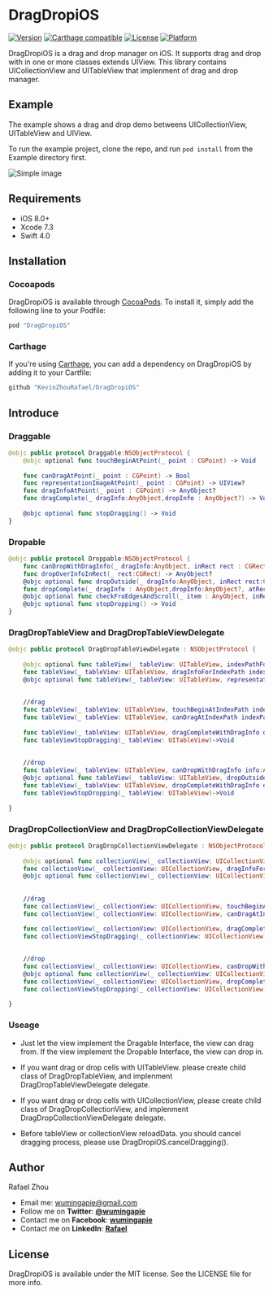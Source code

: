 # DragDropiOS


[![Version](https://img.shields.io/cocoapods/v/DragDropiOS.svg?style=flat)](http://cocoapods.org/pods/DragDropiOS)
[![Carthage compatible](https://img.shields.io/badge/Carthage-compatible-4BC51D.svg?style=flat)](https://github.com/Carthage/ActiveSQLite)
[![License](https://img.shields.io/cocoapods/l/DragDropiOS.svg?style=flat)](http://cocoapods.org/pods/DragDropiOS)
[![Platform](https://img.shields.io/cocoapods/p/DragDropiOS.svg?style=flat)](http://cocoapods.org/pods/DragDropiOS)

DragDropiOS is a drag and drop manager on iOS. 
It supports drag and drop with in one or more classes extends UIView.
This library contains  UICollectionView and UITableView that implenment of drag and drop manager.



## Example

The example shows a drag and drop demo betweens UICollectionView, UITableView and UIView.

To run the example project, clone the repo, and run `pod install` from the Example directory first.

![Simple image](https://raw.githubusercontent.com/KevinZhouRafael/DragDropiOS/master/dragdropdemo.gif)


## Requirements

- iOS 8.0+  
- Xcode 7.3
- Swift 4.0

## Installation

### Cocoapods

DragDropiOS is available through [CocoaPods](http://cocoapods.org). To install
it, simply add the following line to your Podfile:

```ruby
pod "DragDropiOS"
```
### Carthage

If you're using [Carthage](https://github.com/Carthage/Carthage), you can add a dependency on DragDropiOS by adding it to your Cartfile:

```ruby
github "KevinZhouRafael/DragDropiOS"
```


## Introduce

### Draggable

```swift
@objc public protocol Draggable:NSObjectProtocol {
    @objc optional func touchBeginAtPoint(_ point : CGPoint) -> Void
    
    func canDragAtPoint(_ point : CGPoint) -> Bool
    func representationImageAtPoint(_ point : CGPoint) -> UIView?
    func dragInfoAtPoint(_ point : CGPoint) -> AnyObject?
    func dragComplete(_ dragInfo:AnyObject,dropInfo : AnyObject?) -> Void
    
    @objc optional func stopDragging() -> Void
}
```

### Dropable

```swift
@objc public protocol Droppable:NSObjectProtocol {
    func canDropWithDragInfo(_ dragInfo:AnyObject, inRect rect : CGRect) -> Bool
    func dropOverInfoInRect(_ rect:CGRect) -> AnyObject?
    @objc optional func dropOutside(_ dragInfo:AnyObject, inRect rect:CGRect)->Void
    func dropComplete(_ dragInfo : AnyObject,dropInfo:AnyObject?, atRect : CGRect) -> Void
    @objc optional func checkFroEdgesAndScroll(_ item : AnyObject, inRect rect : CGRect) -> Void
    @objc optional func stopDropping() -> Void
}
```
### DragDropTableView and DragDropTableViewDelegate

```swift
@objc public protocol DragDropTableViewDelegate : NSObjectProtocol {
    
    @objc optional func tableView(_ tableView: UITableView, indexPathForDragInfo dragInfo: AnyObject) -> IndexPath?
    func tableView(_ tableView: UITableView, dragInfoForIndexPath indexPath: IndexPath) -> AnyObject
    @objc optional func tableView(_ tableView: UITableView, representationImageAtIndexPath indexPath: IndexPath) -> UIImage?
    
    
    //drag
    func tableView(_ tableView: UITableView, touchBeginAtIndexPath indexPath:IndexPath) -> Void
    func tableView(_ tableView: UITableView, canDragAtIndexPath indexPath: IndexPath) -> Bool
    
    func tableView(_ tableView: UITableView, dragCompleteWithDragInfo dragInfo:AnyObject, atDragIndexPath dragIndexPath: IndexPath,withDropInfo dropInfo:AnyObject?) -> Void
    func tableViewStopDragging(_ tableView: UITableView)->Void
    
    
    //drop
    func tableView(_ tableView: UITableView, canDropWithDragInfo info:AnyObject, AtIndexPath indexPath: IndexPath) -> Bool
    @objc optional func tableView(_ tableView: UITableView, dropOutsideWithDragInfo info:AnyObject) -> Void
    func tableView(_ tableView: UITableView, dropCompleteWithDragInfo dragInfo:AnyObject, atDragIndexPath dragIndexPath: IndexPath?,withDropInfo dropInfo:AnyObject?,atDropIndexPath dropIndexPath:IndexPath) -> Void
    func tableViewStopDropping(_ tableView: UITableView)->Void
    
}
```

### DragDropCollectionView and DragDropCollectionViewDelegate
```swift
@objc public protocol DragDropCollectionViewDelegate : NSObjectProtocol {
    
    @objc optional func collectionView(_ collectionView: UICollectionView, indexPathForDragInfo dragInfo: AnyObject) -> IndexPath?
    func collectionView(_ collectionView: UICollectionView, dragInfoForIndexPath indexPath: IndexPath) -> AnyObject
    @objc optional func collectionView(_ collectionView: UICollectionView, representationImageAtIndexPath indexPath: IndexPath) -> UIImage?
    
    
    //drag
    func collectionView(_ collectionView: UICollectionView, touchBeginAtIndexPath indexPath:IndexPath) -> Void
    func collectionView(_ collectionView: UICollectionView, canDragAtIndexPath indexPath: IndexPath) -> Bool

    func collectionView(_ collectionView: UICollectionView, dragCompleteWithDragInfo dragInfo:AnyObject, atDragIndexPath dragIndexPath: IndexPath,withDropInfo dropInfo:AnyObject?) -> Void
    func collectionViewStopDragging(_ collectionView: UICollectionView)->Void
    
    
    //drop
    func collectionView(_ collectionView: UICollectionView, canDropWithDragInfo info:AnyObject, AtIndexPath indexPath: IndexPath) -> Bool
    @objc optional func collectionView(_ collectionView: UICollectionView, dropOutsideWithDragInfo info:AnyObject) -> Void
    func collectionView(_ collectionView: UICollectionView, dropCompleteWithDragInfo dragInfo:AnyObject, atDragIndexPath dragIndexPath: IndexPath?,withDropInfo dropInfo:AnyObject?,atDropIndexPath dropIndexPath:IndexPath) -> Void
    func collectionViewStopDropping(_ collectionView: UICollectionView)->Void
    
}
```

### Useage
- Just let the view implement the Dragable Interface, the view can drag from.
If the view implement the Dropable Interface, the view can drop in.

- If you want drag or drop cells with UITableView. please create child class of DragDropTableView, and implenment DragDropTableViewDelegate delegate.

- If you want drag or drop cells with UICollectionView, please create child class of DragDropCollectionView, and implenment DragDropCollectionViewDelegate delegate.

- Before tableView or collectionView reloadData. you should cancel dragging process, please use DragDropiOS.cancelDragging().



## Author

Rafael Zhou

- Email me: <wumingapie@gmail.com>
- Follow me on **Twitter**: [**@wumingapie**](https://twitter.com/wumingapie)
- Contact me on **Facebook**: [**wumingapie**](https://www.facebook.com/wumingapie)
- Contact me on **LinkedIn**: [**Rafael**](https://www.linkedin.com/in/rafael-zhou-7230943a/)


## License

DragDropiOS is available under the MIT license. See the LICENSE file for more info.
